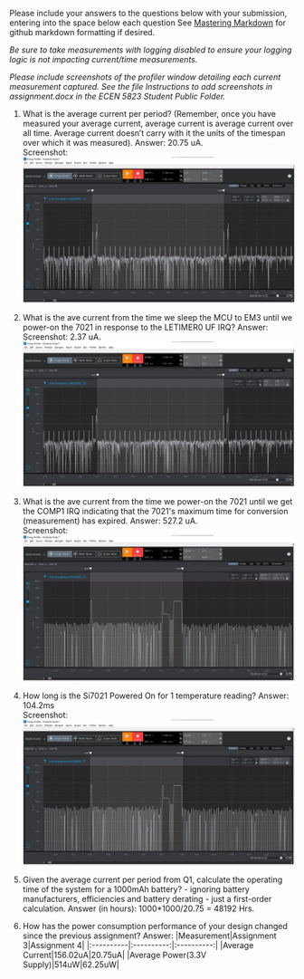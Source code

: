 Please include your answers to the questions below with your submission, entering into the space below each question
See [Mastering Markdown](https://guides.github.com/features/mastering-markdown/) for github markdown formatting if desired.

*Be sure to take measurements with logging disabled to ensure your logging logic is not impacting current/time measurements.*

*Please include screenshots of the profiler window detailing each current measurement captured.  See the file Instructions to add screenshots in assignment.docx in the ECEN 5823 Student Public Folder.* 

1. What is the average current per period? (Remember, once you have measured your average current, average current is average current over all time. Average current doesn’t carry with it the units of the timespan over which it was measured).
   Answer: 20.75 uA.
   <br>Screenshot:  
   ![Avg_current_per_period](screenshots/assignment4/avg_current_per_period.jpg)  

2. What is the ave current from the time we sleep the MCU to EM3 until we power-on the 7021 in response to the LETIMER0 UF IRQ?
   Answer:
   <br>Screenshot: 2.37 uA. 
   ![Avg_current_LPM_Off](screenshots/assignment4/avg_current_lpm_off.jpg)  

3. What is the ave current from the time we power-on the 7021 until we get the COMP1 IRQ indicating that the 7021's maximum time for conversion (measurement) has expired.
   Answer: 527.2 uA.
   <br>Screenshot: 
   ![Avg_current_LPM_Off](screenshots/assignment4/avg_current_lpm_on.jpg)  

4. How long is the Si7021 Powered On for 1 temperature reading?
   Answer: 104.2ms
   <br>Screenshot:  
   ![duration_lpm_on](screenshots/assignment4/avg_current_lpm_on.jpg)  

5. Given the average current per period from Q1, calculate the operating time of the system for a 1000mAh battery? - ignoring battery manufacturers, efficiencies and battery derating - just a first-order calculation.
   Answer (in hours): 1000*1000/20.75 = 48192 Hrs.
   
6. How has the power consumption performance of your design changed since the previous assignment?
   Answer:
   |Measurement|Assignment 3|Assignment 4|
   |:----------|:----------:|:----------:|
   |Average Current|156.02uA|20.75uA|
   |Average Power(3.3V Supply)|514uW|62.25uW|
   
   


